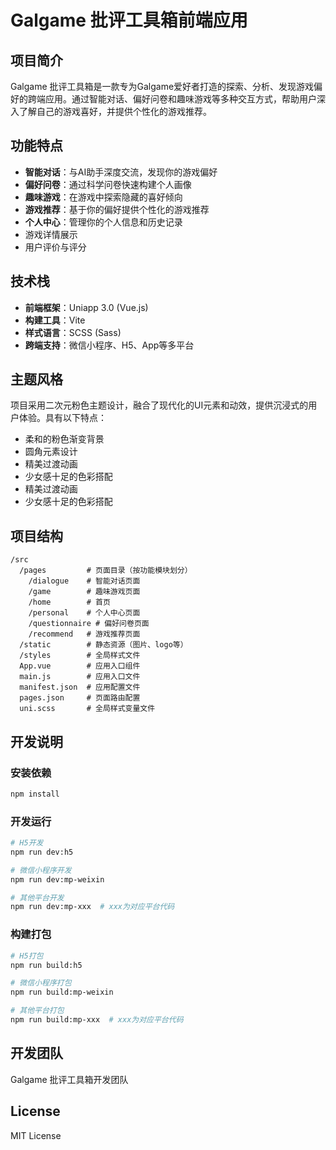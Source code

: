 # Galgame 批评工具箱前端应用

## 项目简介

Galgame 批评工具箱是一款专为Galgame爱好者打造的探索、分析、发现游戏偏好的跨端应用。通过智能对话、偏好问卷和趣味游戏等多种交互方式，帮助用户深入了解自己的游戏喜好，并提供个性化的游戏推荐。

## 功能特点

- **智能对话**：与AI助手深度交流，发现你的游戏偏好
- **偏好问卷**：通过科学问卷快速构建个人画像
- **趣味游戏**：在游戏中探索隐藏的喜好倾向
- **游戏推荐**：基于你的偏好提供个性化的游戏推荐
- **个人中心**：管理你的个人信息和历史记录
- 游戏详情展示
- 用户评价与评分

## 技术栈

- **前端框架**：Uniapp 3.0 (Vue.js)
- **构建工具**：Vite
- **样式语言**：SCSS (Sass)
- **跨端支持**：微信小程序、H5、App等多平台

## 主题风格

项目采用二次元粉色主题设计，融合了现代化的UI元素和动效，提供沉浸式的用户体验。具有以下特点：
- 柔和的粉色渐变背景
- 圆角元素设计
- 精美过渡动画
- 少女感十足的色彩搭配
- 精美过渡动画
- 少女感十足的色彩搭配

## 项目结构

```
/src
  /pages         # 页面目录（按功能模块划分）
    /dialogue    # 智能对话页面
    /game        # 趣味游戏页面
    /home        # 首页
    /personal    # 个人中心页面
    /questionnaire # 偏好问卷页面
    /recommend   # 游戏推荐页面
  /static        # 静态资源（图片、logo等）
  /styles        # 全局样式文件
  App.vue        # 应用入口组件
  main.js        # 应用入口文件
  manifest.json  # 应用配置文件
  pages.json     # 页面路由配置
  uni.scss       # 全局样式变量文件
```

## 开发说明

### 安装依赖

```bash
npm install
```

### 开发运行

```bash
# H5开发
npm run dev:h5

# 微信小程序开发
npm run dev:mp-weixin

# 其他平台开发
npm run dev:mp-xxx  # xxx为对应平台代码
```

### 构建打包

```bash
# H5打包
npm run build:h5

# 微信小程序打包
npm run build:mp-weixin

# 其他平台打包
npm run build:mp-xxx  # xxx为对应平台代码
```

## 开发团队

Galgame 批评工具箱开发团队

## License

MIT License
